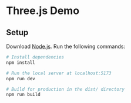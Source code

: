 # Three.js Demo

## Setup
Download [Node.js](https://nodejs.org/en/download/).
Run the following commands:

``` bash
# Install dependencies
npm install

# Run the local server at localhost:5173
npm run dev

# Build for production in the dist/ directory
npm run build
```
